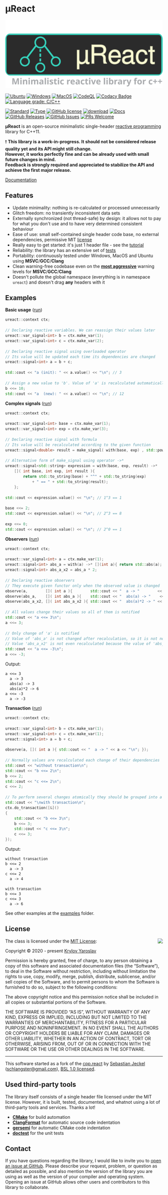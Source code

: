 # µReact

<p align="center"><img src="support/data/logo/logo_1.svg"></p>

[![Ubuntu](https://github.com/YarikTH/ureact/actions/workflows/ubuntu.yml/badge.svg)](https://github.com/YarikTH/ureact/actions/workflows/ubuntu.yml)
[![Windows](https://github.com/YarikTH/ureact/actions/workflows/windows.yml/badge.svg)](https://github.com/YarikTH/ureact/actions/workflows/windows.yml)
[![MacOS](https://github.com/YarikTH/ureact/actions/workflows/macos.yml/badge.svg)](https://github.com/YarikTH/ureact/actions/workflows/macos.yml)
[![CodeQL](https://github.com/YarikTH/ureact/actions/workflows/codeql-analysis.yml/badge.svg)](https://github.com/YarikTH/ureact/actions/workflows/codeql-analysis.yml)
[![Codacy Badge](https://app.codacy.com/project/badge/Grade/7ad08869b5a948bb917deda4ae004064)](https://www.codacy.com/gh/YarikTH/ureact/dashboard?utm_source=github.com&amp;utm_medium=referral&amp;utm_content=YarikTH/ureact&amp;utm_campaign=Badge_Grade)
[![Language grade: C/C++](https://img.shields.io/lgtm/grade/cpp/g/YarikTH/ureact.svg?logo=lgtm&logoWidth=18)](https://lgtm.com/projects/g/YarikTH/ureact/context:cpp)

[![Standard](https://img.shields.io/badge/c%2B%2B-11/14/17/20-blue.svg)](https://en.wikipedia.org/wiki/C%2B%2B#Standardization)
[![Type](https://img.shields.io/badge/type-single--header-blue.svg)](.)
[![GitHub license](https://img.shields.io/badge/license-MIT-blue.svg)](https://raw.githubusercontent.com/YarikTH/ureact/main/LICENSE.MIT)
[![download](https://img.shields.io/badge/download%20%20-link-blue.svg)](https://raw.githubusercontent.com/YarikTH/ureact/master/include/ureact/ureact.hpp)
[![Docs](https://img.shields.io/badge/docs-markdown-blue.svg)](https://github.com/YarikTH/ureact/tree/main/doc/readme.md)
[![GitHub Releases](https://img.shields.io/github/release/YarikTH/ureact.svg)](https://github.com/YarikTH/ureact/releases)
[![GitHub Issues](https://img.shields.io/github/issues/YarikTH/ureact.svg)](https://github.com/YarikTH/ureact/issues)
[![PRs Welcome](https://img.shields.io/badge/PRs-welcome-brightgreen.svg)](.)

**µReact** is an open-source minimalistic single-header [reactive programming](https://en.wikipedia.org/wiki/Reactive_programming) library for C++11.

❗️ **This library is a work-in-progress. It should not be considered release quality yet and its API might still change.** \
**However, it works perfectly fine and can be already used with small future changes in mind.** \
**Feedback is strongly required and appreciated to stabilize the API and achieve the first major release.**

[Documentation](doc/readme.md)

## Features

* Update minimality: nothing is re-calculated or processed unnecessarily
* Glitch freedom: no transiently inconsistent data sets
* Externally synchronized (not thread-safe) by design: it allows not to pay
  for what you don't use and to have very determined consistent behaviour
* Ease of use: small self-contained single header code base, no external dependencies,
  permissive MIT [license](LICENSE.MIT)
* Really easy to get started: it's just 1 header file - see the [tutorial](doc/tutorial.md)
* Reliability: the library has an extensive set of [tests](tests/src)
* Portability: continuously tested under Windows, MacOS and Ubuntu using **MSVC**/**GCC**/**Clang**
* Clean warning-free codebase even on the [**most aggressive**](support/cmake/set_warning_flags.cmake) warning levels for **MSVC**/**GCC**/**Clang**
* Doesn't pollute the global namespace (everything is in namespace ```ureact```) and doesn't drag **any** headers with it

## Examples

**Basic usage** ([run](https://godbolt.org/z/WEbKWojz5))

```cpp
ureact::context ctx;

// Declaring reactive variables. We can reassign their values later
ureact::var_signal<int> b = ctx.make_var(1);
ureact::var_signal<int> c = ctx.make_var(2);

// Declaring reactive signal using overloaded operator
// Its value will be updated each time its dependencies are changed
ureact::signal<int> a = b + c;

std::cout << "a (init): " << a.value() << "\n"; // 3

// Assign a new value to 'b'. Value of 'a' is recalculated automatically
b <<= 10;
std::cout << "a  (new): " << a.value() << "\n"; // 12
```

**Complex signals** ([run](https://godbolt.org/z/ns1rPM7eK))

```cpp
ureact::context ctx;

ureact::var_signal<int> base = ctx.make_var(1);
ureact::var_signal<int> exp = ctx.make_var(3);

// Declaring reactive signal with formula
// Its value will be recalculated according to the given function
ureact::signal<double> result = make_signal( with(base, exp) , std::pow<int, int> );

// Alternative form of make_signal using operator ->*
ureact::signal<std::string> expression = with(base, exp, result) ->*
    []( int base, int exp, int result ){
        return std::to_string(base) + "^" + std::to_string(exp)
            + " == " + std::to_string(result);
    };

std::cout << expression.value() << "\n"; // 1^3 == 1

base <<= 2;
std::cout << expression.value() << "\n"; // 2^3 == 8

exp <<= 0;
std::cout << expression.value() << "\n"; // 2^0 == 1
```

**Observers** ([run](https://godbolt.org/z/fYYMaTdPj))

```cpp
ureact::context ctx;

ureact::var_signal<int> a = ctx.make_var(1);
ureact::signal<int> abs_a = with(a) ->* [](int a){ return std::abs(a); };
ureact::signal<int> abs_a_x2 = abs_a * 2;

// Declaring reactive observers
// They execute given functor only when the observed value is changed
observe(a,        []( int a ){        std::cout << "  a -> "        << a << "\n"; });
observe(abs_a,    []( int abs_a ){    std::cout << "  abs(a) -> "    << abs_a << "\n"; });
observe(abs_a_x2, []( int abs_a_x2 ){ std::cout << "  abs(a)*2 -> " << abs_a_x2 << "\n"; });

// All values change their values so all of them is notified
std::cout << "a <<= 3\n";
a <<= 3;

// Only change of 'a' is notified
// Value of 'abs_a' is not changed after recalculation, so it is not notified
// Value 'abs_a_x2' is not even recalculated because the value of 'abs_a' is not changed
std::cout << "a <<= -3\n";
a <<= -3;
```

Output:
```
a <<= 3
  a -> 3
  abs(a) -> 3
  abs(a)*2 -> 6
a <<= -3
  a -> -3
```

**Transaction** ([run](https://godbolt.org/z/1T8fG69r8))

```cpp
ureact::context ctx;

ureact::var_signal<int> b = ctx.make_var(1);
ureact::var_signal<int> c = ctx.make_var(1);
ureact::signal<int> a = b + c;

observe(a, []( int a ){ std::cout << "  a -> " << a << "\n"; });

// Normally values are recalculated each change of their dependencies
std::cout << "without transaction\n";
std::cout << "b <<= 2\n";
b <<= 2;
std::cout << "c <<= 2\n";
c <<= 2;

// To perform several changes atomically they should be grouped into a transaction
std::cout << "\nwith transaction\n";
ctx.do_transaction([&]()
{
    std::cout << "b <<= 3\n";
    b <<= 3;
    std::cout << "c <<= 3\n";
    c <<= 3;
});
```

Output:
```
without transaction
b <<= 2
  a -> 3
c <<= 2
  a -> 4

with transaction
b <<= 3
c <<= 3
  a -> 6
```

See other examples at the [examples](tests/src/examples) folder.

## License

<img align="right" src="https://opensource.org/trademarks/opensource/OSI-Approved-License-100x137.png">

The class is licensed under the [MIT License](https://opensource.org/licenses/MIT):

Copyright &copy; 2020 - present [Krylov Yaroslav](https://github.com/YarikTH)

Permission is hereby granted, free of charge, to any person obtaining a copy of this software and associated documentation files (the “Software”), to deal in the Software without restriction, including without limitation the rights to use, copy, modify, merge, publish, distribute, sublicense, and/or sell copies of the Software, and to permit persons to whom the Software is furnished to do so, subject to the following conditions:

The above copyright notice and this permission notice shall be included in all copies or substantial portions of the Software.

THE SOFTWARE IS PROVIDED “AS IS”, WITHOUT WARRANTY OF ANY KIND, EXPRESS OR IMPLIED, INCLUDING BUT NOT LIMITED TO THE WARRANTIES OF MERCHANTABILITY, FITNESS FOR A PARTICULAR PURPOSE AND NONINFRINGEMENT. IN NO EVENT SHALL THE AUTHORS OR COPYRIGHT HOLDERS BE LIABLE FOR ANY CLAIM, DAMAGES OR OTHER LIABILITY, WHETHER IN AN ACTION OF CONTRACT, TORT OR OTHERWISE, ARISING FROM, OUT OF OR IN CONNECTION WITH THE SOFTWARE OR THE USE OR OTHER DEALINGS IN THE SOFTWARE.

* * *

This software started as a fork of the [cpp.react](https://github.com/schlangster/cpp.react) by [Sebastian Jeckel](https://github.com/snakster) (schlangster@gmail.com), [BSL 1.0 licensed](http://www.boost.org/LICENSE_1_0.txt).

## Used third-party tools

The library itself consists of a single header file licensed under the MIT license. However, it is built, tested, documented, and whatnot using a lot of third-party tools and services. Thanks a lot!

* [**CMake**](https://cmake.org) for build automation
* [**ClangFormat**](https://clang.llvm.org/docs/ClangFormat.html) for automatic source code indentation
* [**gersemi**](https://github.com/blankspruce/gersemi) for automatic CMake code indentation
* [**doctest**](https://github.com/onqtam/doctest) for the unit tests

## Contact

If you have questions regarding the library, I would like to invite you to [open an issue at GitHub](https://github.com/YarikTH/ureact/issues/new/choose). Please describe your request, problem, or question as detailed as possible, and also mention the version of the library you are using as well as the version of your compiler and operating system. Opening an issue at GitHub allows other users and contributors to this library to collaborate.

